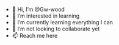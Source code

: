 - 👋 Hi, I’m @Gw-wood
- 👀 I’m interested in learning
- 🌱 I’m currently learning everything I can
- 💞️ I’m not looking to collaborate yet
- 📫 Reach me here

<!---
Gw-wood/Gw-wood is a ✨ special ✨ repository because its `README.md` (this file) appears on your GitHub profile.
You can click the Preview link to take a look at your changes.
--->
